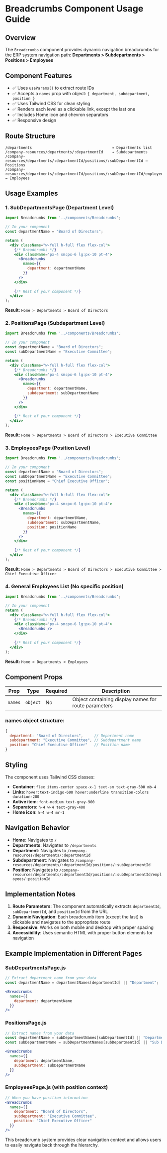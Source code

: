 # Breadcrumbs Component Usage Guide

## Overview

The `Breadcrumbs` component provides dynamic navigation breadcrumbs for the ERP system navigation path:
**Departments > Subdepartments > Positions > Employees**

## Component Features

- ✅ Uses `useParams()` to extract route IDs
- ✅ Accepts a `names` prop with object: `{ department, subdepartment, position }`
- ✅ Uses Tailwind CSS for clean styling
- ✅ Renders each level as a clickable link, except the last one
- ✅ Includes Home icon and chevron separators
- ✅ Responsive design

## Route Structure

```
/departments                                    → Departments list
/company-resources/departments/:departmentId    → Subdepartments
/company-resources/departments/:departmentId/positions/:subDepartmentId → Positions
/company-resources/departments/:departmentId/positions/:subDepartmentId/employees/:positionId → Employees
```

## Usage Examples

### 1. SubDepartmentsPage (Department Level)

```jsx
import Breadcrumbs from '../components/Breadcrumbs';

// In your component
const departmentName = "Board of Directors";

return (
  <div className="w-full h-full flex flex-col">
    {/* Breadcrumbs */}
    <div className="px-4 sm:px-6 lg:px-10 pt-4">
      <Breadcrumbs 
        names={{
          department: departmentName
        }}
      />
    </div>
    
    {/* Rest of your component */}
  </div>
);
```

**Result:** `Home > Departments > Board of Directors`

### 2. PositionsPage (Subdepartment Level)

```jsx
import Breadcrumbs from '../components/Breadcrumbs';

// In your component
const departmentName = "Board of Directors";
const subDepartmentName = "Executive Committee";

return (
  <div className="w-full h-full flex flex-col">
    {/* Breadcrumbs */}
    <div className="px-4 sm:px-6 lg:px-10 pt-4">
      <Breadcrumbs 
        names={{
          department: departmentName,
          subdepartment: subDepartmentName
        }}
      />
    </div>
    
    {/* Rest of your component */}
  </div>
);
```

**Result:** `Home > Departments > Board of Directors > Executive Committee`

### 3. EmployeesPage (Position Level)

```jsx
import Breadcrumbs from '../components/Breadcrumbs';

// In your component
const departmentName = "Board of Directors";
const subDepartmentName = "Executive Committee";
const positionName = "Chief Executive Officer";

return (
  <div className="w-full h-full flex flex-col">
    {/* Breadcrumbs */}
    <div className="px-4 sm:px-6 lg:px-10 pt-4">
      <Breadcrumbs 
        names={{
          department: departmentName,
          subdepartment: subDepartmentName,
          position: positionName
        }}
      />
    </div>
    
    {/* Rest of your component */}
  </div>
);
```

**Result:** `Home > Departments > Board of Directors > Executive Committee > Chief Executive Officer`

### 4. General Employees List (No specific position)

```jsx
import Breadcrumbs from '../components/Breadcrumbs';

// In your component
return (
  <div className="w-full h-full flex flex-col">
    {/* Breadcrumbs */}
    <div className="px-4 sm:px-6 lg:px-10 pt-4">
      <Breadcrumbs />
    </div>
    
    {/* Rest of your component */}
  </div>
);
```

**Result:** `Home > Departments > Employees`

## Component Props

| Prop | Type | Required | Description |
|------|------|----------|-------------|
| `names` | `object` | No | Object containing display names for route parameters |

### names object structure:

```jsx
{
  department: "Board of Directors",     // Department name
  subdepartment: "Executive Committee", // Subdepartment name  
  position: "Chief Executive Officer"   // Position name
}
```

## Styling

The component uses Tailwind CSS classes:

- **Container**: `flex items-center space-x-1 text-sm text-gray-500 mb-4`
- **Links**: `hover:text-indigo-600 hover:underline transition-colors duration-200`
- **Active item**: `font-medium text-gray-900`
- **Separators**: `h-4 w-4 text-gray-400`
- **Home icon**: `h-4 w-4 mr-1`

## Navigation Behavior

- **Home**: Navigates to `/`
- **Departments**: Navigates to `/departments`
- **Department**: Navigates to `/company-resources/departments/:departmentId`
- **Subdepartment**: Navigates to `/company-resources/departments/:departmentId/positions/:subDepartmentId`
- **Position**: Navigates to `/company-resources/departments/:departmentId/positions/:subDepartmentId/employees/:positionId`

## Implementation Notes

1. **Route Parameters**: The component automatically extracts `departmentId`, `subDepartmentId`, and `positionId` from the URL
2. **Dynamic Navigation**: Each breadcrumb item (except the last) is clickable and navigates to the appropriate route
3. **Responsive**: Works on both mobile and desktop with proper spacing
4. **Accessibility**: Uses semantic HTML with proper button elements for navigation

## Example Implementation in Different Pages

### SubDepartmentsPage.js
```jsx
// Extract department name from your data
const departmentName = departmentNames[departmentId] || "Department";

<Breadcrumbs 
  names={{
    department: departmentName
  }}
/>
```

### PositionsPage.js
```jsx
// Extract names from your data
const departmentName = subDepartmentNames[subDepartmentId] || "Department";
const subDepartmentName = subDepartmentNames[subDepartmentId] || "Sub Department";

<Breadcrumbs 
  names={{
    department: departmentName,
    subdepartment: subDepartmentName
  }}
/>
```

### EmployeesPage.js (with position context)
```jsx
// When you have position information
<Breadcrumbs 
  names={{
    department: "Board of Directors",
    subdepartment: "Executive Committee", 
    position: "Chief Executive Officer"
  }}
/>
```

This breadcrumb system provides clear navigation context and allows users to easily navigate back through the hierarchy. 